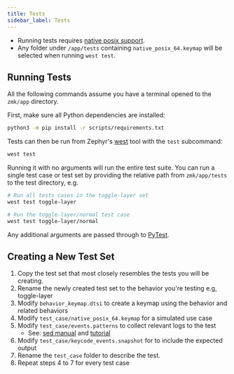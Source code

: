 ```yaml
---
title: Tests
sidebar_label: Tests
---
```


- Running tests requires [native posix support](posix-board.md).
- Any folder under `/app/tests` containing `native_posix_64.keymap` will be selected when running `west test`.

## Running Tests

All the following commands assume you have a terminal opened to the `zmk/app` directory.

First, make sure all Python dependencies are installed:

```sh
python3 -m pip install -r scripts/requirements.txt
```

Tests can then be run from Zephyr's [west](https://docs.zephyrproject.org/3.2.0/develop/west/index.html) tool with the `test` subcommand:

```sh
west test
```

Running it with no arguments will run the entire test suite. You can run a single test case or test set by providing the relative path from `zmk/app/tests` to the test directory, e.g.

```sh
# Run all tests cases in the toggle-layer set
west test toggle-layer

# Run the toggle-layer/normal test case
west test toggle-layer/normal
```

Any additional arguments are passed through to [PyTest](https://docs.pytest.org/).

## Creating a New Test Set

1. Copy the test set that most closely resembles the tests you will be creating.
2. Rename the newly created test set to the behavior you're testing e.g, toggle-layer
3. Modify `behavior_keymap.dtsi` to create a keymap using the behavior and related behaviors
4. Modify `test_case/native_posix_64.keymap` for a simulated use case
5. Modify `test_case/events.patterns` to collect relevant logs to the test
   - See: [sed manual](https://www.gnu.org/software/sed/manual/sed.html) and
     [tutorial](https://www.digitalocean.com/community/tutorials/the-basics-of-using-the-sed-stream-editor-to-manipulate-text-in-linux)
6. Modify `test_case/keycode_events.snapshot` for to include the expected output
7. Rename the `test_case` folder to describe the test.
8. Repeat steps 4 to 7 for every test case
